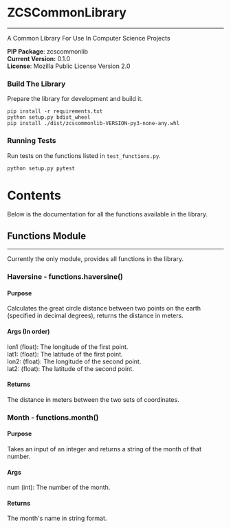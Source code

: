 # ZCSCommonLibrary

---
A Common Library For Use In Computer Science Projects

**PIP Package**: zcscommonlib <br />
**Current Version:** 0.1.0 <br />
**License**: Mozilla Public License Version 2.0

### Build The Library
Prepare the library for development and build it.
```commandline
pip install -r requirements.txt
python setup.py bdist_wheel
pip install ./dist/zcscommonlib-VERSION-py3-none-any.whl
```

### Running Tests
Run tests on the functions listed in `test_functions.py`.
```commandline
python setup.py pytest
```

# Contents
Below is the documentation for all the functions available in the library.

## Functions Module

---
Currently the only module, provides all functions in the library.
### Haversine - functions.haversine()
#### Purpose 
Calculates the great circle distance between two points on the
earth (specified in decimal degrees), returns the distance in
meters.

#### Args (In order)
lon1 (float): The longitude of the first point.<br />
lat1: (float): The latitude of the first point.<br />
lon2: (float): The longitude of the second point.<br />
lat2: (float): The latitude of the second point.<br />

#### Returns
The distance in meters between the two sets of coordinates.

### Month - functions.month()
#### Purpose 
Takes an input of an integer and returns a string of the month of that number.

#### Args
num (int): The number of the month.

#### Returns
The month's name in string format.
